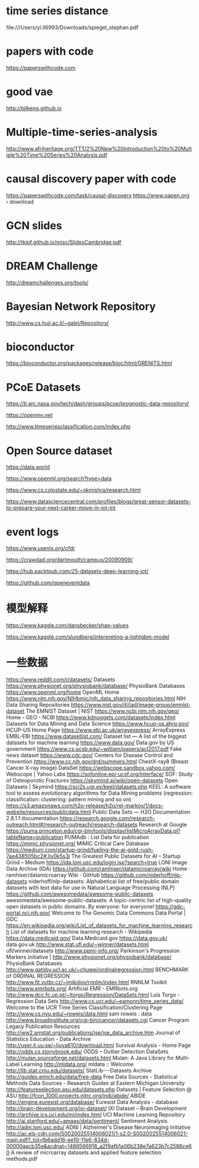 # time series distance
file:///Users/yl.ll6993/Downloads/spiegel_stephan.pdf

# papers with code
https://paperswithcode.com

# good vae
http://bjlkeng.github.io

# Multiple-time-series-analysis

http://www.afriheritage.org/TTT/2%20New%20Introduction%20to%20Multiple%20Time%20Series%20Analysis.pdf

# causal discovery paper with code
https://paperswithcode.com/task/causal-discovery
https://www.oapen.org › download


# GCN slides
http://tkipf.github.io/misc/SlidesCambridge.pdf

# DREAM Challenge
http://dreamchallenges.org/tools/

# Bayesian Network Repository
http://www.cs.huji.ac.il/~galel/Repository/

# bioconductor
https://bioconductor.org/packages/release/bioc/html/GRENITS.html

# PCoE Datasets
https://ti.arc.nasa.gov/tech/dash/groups/pcoe/prognostic-data-repository/

https://openmv.net

http://www.timeseriesclassification.com/index.php

# Open Source dataset
https://data.world

https://www.openml.org/search?type=data

https://www.cs.colostate.edu/~skmishra/research.html

https://www.datasciencecentral.com/profiles/blogs/great-sensor-datasets-to-prepare-your-next-career-move-in-iot-int

# event logs 
https://www.usenix.org/cfdr

https://crawdad.org/dartmouth/campus/20090909/

https://hub.packtpub.com/25-datasets-deep-learning-iot/

https://github.com/openeventdata

# 模型解释
https://www.kaggle.com/dansbecker/shap-values

https://www.kaggle.com/slundberg/interpreting-a-lightgbm-model


# 一些数据
https://www.reddit.com/r/datasets/	Datasets
https://www.physionet.org/physiobank/database/	PhysioBank Databases
https://www.openml.org/home	OpenML Home
https://www.nlm.nih.gov/NIHbmic/nih_data_sharing_repositories.html	NIH Data Sharing Repositories
https://www.nist.gov/itl/iad/image-group/emnist-dataset	The EMNIST Dataset | NIST
https://www.ncbi.nlm.nih.gov/geo/	Home - GEO - NCBI
https://www.kdnuggets.com/datasets/index.html	Datasets for Data Mining and Data Science
https://www.hcup-us.ahrq.gov/	HCUP-US Home Page
https://www.ebi.ac.uk/arrayexpress/	ArrayExpress EMBL-EBI
https://www.datasetlist.com/	Dataset list — A list of the biggest datasets for machine learning
https://www.data.gov/	Data.gov by US government
https://www.cs.ucsb.edu/~william/papers/acl2017.pdf	Fake news dataset
https://www.cdc.gov/	Centers for Disease Control and Prevention
https://www.cc.nih.gov/drd/summers.html	ChestX-ray8 (Breast Cancer X-ray image) DataSet
https://webscope.sandbox.yahoo.com/	Webscope | Yahoo Labs
https://sofonline.epi-ucsf.org/interface/	SOF: Study of Osteoporotic Fractures
https://skymind.ai/wiki/open-datasets	Open Datasets | Skymind
https://sci2s.ugr.es/keel/datasets.php	KEEL: A software tool to assess evolutionary algorithms for Data Mining problems (regression: classification: clustering: pattern mining and so on)
https://s3.amazonaws.com/h2o-release/h2o/rel-markov/1/docs-website/resources/publicdata.html	Public Data Sets — H2O Documentation 2.8.1.1 documentation
https://research.google.com/research-outreach.html#/research-outreach/research-datasets	Research at Google
https://puma.princeton.edu/cgi-bin/tools/display/listMicroArrayData.pl?tableName=publication	PUMAdb : List Data for publication
https://mimic.physionet.org/	MIMIC Critical Care Database
https://medium.com/startup-grind/fueling-the-ai-gold-rush-7ae438505bc2#.liy0k5s3i	The Greatest Public Datasets for AI – Startup Grind – Medium
https://ida.loni.usc.edu/login.jsp?search=true	LONI Image Data Archive (IDA)
https://github.com/ramhiser/datamicroarray/wiki	Home · ramhiser/datamicroarray Wiki · GitHub
https://github.com/niderhoff/nlp-datasets	niderhoff/nlp-datasets: Alphabetical list of free/public domain datasets with text data for use in Natural Language Processing (NLP)
https://github.com/awesomedata/awesome-public-datasets	awesomedata/awesome-public-datasets: A topic-centric list of high-quality open datasets in public domains. By everyone: for everyone!
https://gdc-portal.nci.nih.gov/	Welcome to The Genomic Data Commons Data Portal | GDC
https://en.wikipedia.org/wiki/List_of_datasets_for_machine_learning_research	List of datasets for machine learning research - Wikipedia
https://data.medicaid.gov/	Data.Medicaid.gov
https://data.gov.uk/	data.gov.uk
http://www.stat.ufl.edu/~winner/datasets.html	ufl/winner/datasets
http://www.ppmi-info.org/	Parkinson's Progression Markers Initiative |
http://www.physionet.org/physiobank/database/	PhysioBank Databases
http://www.gatsby.ucl.ac.uk/~chuwei/ordinalregression.html	BENCHMARK of ORDINAL REGRESSION
http://www.fit.vutbr.cz/~imikolov/rnnlm/index.html	RNNLM Toolkit
http://www.emrbots.org/	Artificial EMR - EMRbots.org
http://www.dcc.fc.up.pt/~ltorgo/Regression/DataSets.html	Luís Torgo - Regression Data Sets
http://www.cs.ucr.edu/~eamonn/time_series_data/	Welcome to the UCR Time Series Classification/Clustering Page
http://www.cs.nyu.edu/~roweis/data.html	sam roweis : data
http://www.broadinstitute.org/cgi-bin/cancer/datasets.cgi	Cancer Program Legacy Publication Resources
http://ww2.amstat.org/publications/jse/jse_data_archive.htm	Journal of Statistics Education - Data Archive
http://user.it.uu.se/~liuya610/download.html	Survival Analysis - Home Page
http://odds.cs.stonybrook.edu/	ODDS – Outlier Detection DataSets
http://mulan.sourceforge.net/datasets.html	Mulan: A Java Library for Multi-Label Learning
http://mldata.org/	mldata :: Welcome
http://lib.stat.cmu.edu/datasets/	StatLib---Datasets Archive
http://guides.emich.edu/data/free-data	Free Data Sources - Statistical Methods Data Sources - Research Guides at Eastern Michigan University
http://featureselection.asu.edu/datasets.php	Datasets | Feature Selection @ ASU
http://fcon_1000.projects.nitrc.org/indi/abide/	ABIDE
http://engine.euresist.org/database/	Euresist Data Analysis - database
http://brain-development.org/ixi-dataset/	IXI Dataset – Brain Development
http://archive.ics.uci.edu/ml/index.html	UCI Machine Learning Repository
http://ai.stanford.edu/~amaas/data/sentiment/	Sentiment Analysis
http://adni.loni.usc.edu/	ADNI | Alzheimer's Disease Neuroimaging Initiative
http://ac.els-cdn.com/S0020025514006021/1-s2.0-S0020025514006021-main.pdf?_tid=fb6add16-ee10-11e6-834d-00000aacb35e&acdnat=1486566918_a2f9afb1a06b238e7a623b7c2586ce60	A review of microarray datasets and applied feature selection methods.pdf
